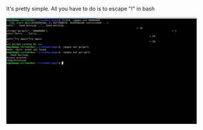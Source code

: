 It's pretty simple. All you have to do is to escape "!" in bash

![Image](https://github.com/pyDeb/crackmes/blob/main/gugus/Screenshot%20from%202022-01-29%2019-09-38.png)
